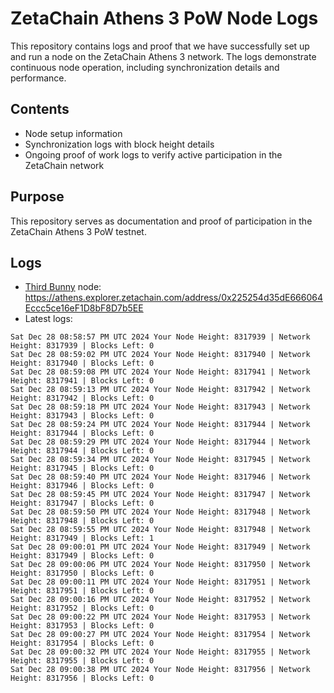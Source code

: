 # ZetaChain Athens 3 PoW Node Logs
This repository contains logs and proof that we have successfully set up and run a node on the ZetaChain Athens 3 network. The logs demonstrate continuous node operation, including synchronization details and performance.

## Contents
- Node setup information
- Synchronization logs with block height details
- Ongoing proof of work logs to verify active participation in the ZetaChain network

## Purpose
This repository serves as documentation and proof of participation in the ZetaChain Athens 3 PoW testnet.

## Logs

- [Third Bunny](https://thirdbunny.xyz/) node: https://athens.explorer.zetachain.com/address/0x225254d35dE666064Eccc5ce16eF1D8bF8D7b5EE
- Latest logs:
```
Sat Dec 28 08:58:57 PM UTC 2024 Your Node Height: 8317939 | Network Height: 8317939 | Blocks Left: 0
Sat Dec 28 08:59:02 PM UTC 2024 Your Node Height: 8317940 | Network Height: 8317940 | Blocks Left: 0
Sat Dec 28 08:59:08 PM UTC 2024 Your Node Height: 8317941 | Network Height: 8317941 | Blocks Left: 0
Sat Dec 28 08:59:13 PM UTC 2024 Your Node Height: 8317942 | Network Height: 8317942 | Blocks Left: 0
Sat Dec 28 08:59:18 PM UTC 2024 Your Node Height: 8317943 | Network Height: 8317943 | Blocks Left: 0
Sat Dec 28 08:59:24 PM UTC 2024 Your Node Height: 8317944 | Network Height: 8317944 | Blocks Left: 0
Sat Dec 28 08:59:29 PM UTC 2024 Your Node Height: 8317944 | Network Height: 8317944 | Blocks Left: 0
Sat Dec 28 08:59:34 PM UTC 2024 Your Node Height: 8317945 | Network Height: 8317945 | Blocks Left: 0
Sat Dec 28 08:59:40 PM UTC 2024 Your Node Height: 8317946 | Network Height: 8317946 | Blocks Left: 0
Sat Dec 28 08:59:45 PM UTC 2024 Your Node Height: 8317947 | Network Height: 8317947 | Blocks Left: 0
Sat Dec 28 08:59:50 PM UTC 2024 Your Node Height: 8317948 | Network Height: 8317948 | Blocks Left: 0
Sat Dec 28 08:59:55 PM UTC 2024 Your Node Height: 8317948 | Network Height: 8317949 | Blocks Left: 1
Sat Dec 28 09:00:01 PM UTC 2024 Your Node Height: 8317949 | Network Height: 8317949 | Blocks Left: 0
Sat Dec 28 09:00:06 PM UTC 2024 Your Node Height: 8317950 | Network Height: 8317950 | Blocks Left: 0
Sat Dec 28 09:00:11 PM UTC 2024 Your Node Height: 8317951 | Network Height: 8317951 | Blocks Left: 0
Sat Dec 28 09:00:16 PM UTC 2024 Your Node Height: 8317952 | Network Height: 8317952 | Blocks Left: 0
Sat Dec 28 09:00:22 PM UTC 2024 Your Node Height: 8317953 | Network Height: 8317953 | Blocks Left: 0
Sat Dec 28 09:00:27 PM UTC 2024 Your Node Height: 8317954 | Network Height: 8317954 | Blocks Left: 0
Sat Dec 28 09:00:32 PM UTC 2024 Your Node Height: 8317955 | Network Height: 8317955 | Blocks Left: 0
Sat Dec 28 09:00:38 PM UTC 2024 Your Node Height: 8317956 | Network Height: 8317956 | Blocks Left: 0
```
